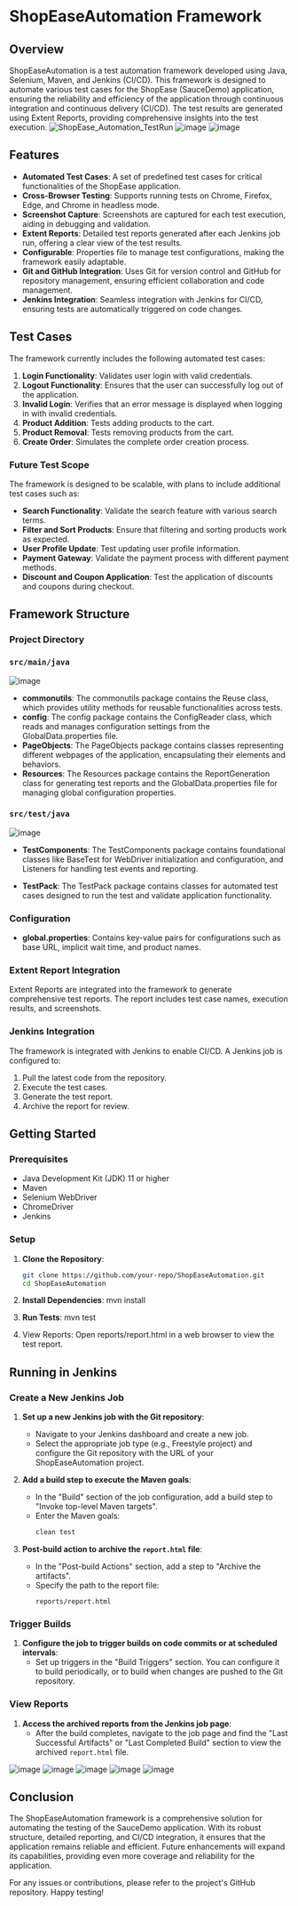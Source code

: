 # ShopEaseAutomation Framework

## Overview
ShopEaseAutomation is a test automation framework developed using Java, Selenium, Maven, and Jenkins (CI/CD). This framework is designed to automate various test cases for the ShopEase (SauceDemo) application, ensuring the reliability and efficiency of the application through continuous integration and continuous delivery (CI/CD). The test results are generated using Extent Reports, providing comprehensive insights into the test execution.
![ShopEase_Automation_TestRun](https://github.com/Tharun-29/ShopEaseAutomation/assets/60356829/f1c85818-3a50-4d7f-a878-3b37ae753083)
![image](https://github.com/Tharun-29/ShopEaseAutomation/assets/60356829/bac7fe02-21a6-4388-9daa-92ab9a080675)
![image](https://github.com/Tharun-29/ShopEaseAutomation/assets/60356829/0ec55292-b025-411c-8ff3-3b10cf9f906a)



## Features
- **Automated Test Cases**: A set of predefined test cases for critical functionalities of the ShopEase application.
- **Cross-Browser Testing**: Supports running tests on Chrome, Firefox, Edge, and Chrome in headless mode.
- **Screenshot Capture**: Screenshots are captured for each test execution, aiding in debugging and validation.
- **Extent Reports**: Detailed test reports generated after each Jenkins job run, offering a clear view of the test results.
- **Configurable**: Properties file to manage test configurations, making the framework easily adaptable.
- **Git and GitHub Integration**: Uses Git for version control and GitHub for repository management, ensuring efficient collaboration and code management.
- **Jenkins Integration**: Seamless integration with Jenkins for CI/CD, ensuring tests are automatically triggered on code changes.
  

## Test Cases
The framework currently includes the following automated test cases:

1. **Login Functionality**: Validates user login with valid credentials.
2. **Logout Functionality**: Ensures that the user can successfully log out of the application.
3. **Invalid Login**: Verifies that an error message is displayed when logging in with invalid credentials.
4. **Product Addition**: Tests adding products to the cart.
5. **Product Removal**: Tests removing products from the cart.
6. **Create Order**: Simulates the complete order creation process.

### Future Test Scope
The framework is designed to be scalable, with plans to include additional test cases such as:
- **Search Functionality**: Validate the search feature with various search terms.
- **Filter and Sort Products**: Ensure that filtering and sorting products work as expected.
- **User Profile Update**: Test updating user profile information.
- **Payment Gateway**: Validate the payment process with different payment methods.
- **Discount and Coupon Application**: Test the application of discounts and coupons during checkout.

## Framework Structure

### Project Directory

### `src/main/java`
![image](https://github.com/Tharun-29/ShopEaseAutomation/assets/60356829/c73e042d-b97c-4097-baa0-308977df2afb)
- **commonutils**: The commonutils package contains the Reuse class, which provides utility methods for reusable functionalities across tests.
- **config**: The config package contains the ConfigReader class, which reads and manages configuration settings from the GlobalData.properties file.
- **PageObjects**: The PageObjects package contains classes representing different webpages of the application, encapsulating their elements and behaviors.
- **Resources**: The Resources package contains the ReportGeneration class for generating test reports and the GlobalData.properties file for managing global configuration properties.

### `src/test/java`
![image](https://github.com/Tharun-29/ShopEaseAutomation/assets/60356829/0a6277a3-ac38-44be-a7c3-d51f8fbdd206)

- **TestComponents**: The TestComponents package contains foundational classes like BaseTest for WebDriver initialization and configuration, and Listeners for handling test events and reporting.

- **TestPack**: The TestPack package contains classes for automated test cases designed to run the test and validate application functionality.

### Configuration
- **global.properties**: Contains key-value pairs for configurations such as base URL, implicit wait time, and product names.

### Extent Report Integration
Extent Reports are integrated into the framework to generate comprehensive test reports. The report includes test case names, execution results, and screenshots.

### Jenkins Integration
The framework is integrated with Jenkins to enable CI/CD. A Jenkins job is configured to:
1. Pull the latest code from the repository.
2. Execute the test cases.
3. Generate the test report.
4. Archive the report for review.

## Getting Started

### Prerequisites
- Java Development Kit (JDK) 11 or higher
- Maven
- Selenium WebDriver
- ChromeDriver
- Jenkins

### Setup

1. **Clone the Repository**:
   ```bash
   git clone https://github.com/your-repo/ShopEaseAutomation.git
   cd ShopEaseAutomation

2. **Install Dependencies**:
   mvn install

4. **Run Tests**:
   mvn test
   
5. View Reports: Open reports/report.html in a web browser to view the test report.

## Running in Jenkins

### Create a New Jenkins Job

1. **Set up a new Jenkins job with the Git repository**:
   - Navigate to your Jenkins dashboard and create a new job.
   - Select the appropriate job type (e.g., Freestyle project) and configure the Git repository with the URL of your ShopEaseAutomation project.

2. **Add a build step to execute the Maven goals**:
   - In the "Build" section of the job configuration, add a build step to "Invoke top-level Maven targets".
   - Enter the Maven goals:
     ```bash
     clean test
     ```

3. **Post-build action to archive the `report.html` file**:
   - In the "Post-build Actions" section, add a step to "Archive the artifacts".
   - Specify the path to the report file:
     ```plaintext
     reports/report.html
     ```

### Trigger Builds

1. **Configure the job to trigger builds on code commits or at scheduled intervals**:
   - Set up triggers in the "Build Triggers" section. You can configure it to build periodically, or to build when changes are pushed to the Git repository.

### View Reports

1. **Access the archived reports from the Jenkins job page**:
   - After the build completes, navigate to the job page and find the "Last Successful Artifacts" or "Last Completed Build" section to view the archived `report.html` file.
  
![image](https://github.com/Tharun-29/ShopEaseAutomation/assets/60356829/dc8af6fc-b220-4b1c-a6cf-136f241df0d2)
![image](https://github.com/Tharun-29/ShopEaseAutomation/assets/60356829/0583da8f-b2f0-4903-825e-f5f40f2b8458)
![image](https://github.com/Tharun-29/ShopEaseAutomation/assets/60356829/898bace0-e3e5-477c-94ba-504c6f4e12e2)
![image](https://github.com/Tharun-29/ShopEaseAutomation/assets/60356829/af8a542d-9243-4d16-bd58-9227d429cbaf)
![image](https://github.com/Tharun-29/ShopEaseAutomation/assets/60356829/9c0484e5-38cc-4cc7-810f-efe50badaf94)






## Conclusion
The ShopEaseAutomation framework is a comprehensive solution for automating the testing of the SauceDemo application. With its robust structure, detailed reporting, and CI/CD integration, it ensures that the application remains reliable and efficient. Future enhancements will expand its capabilities, providing even more coverage and reliability for the application.

For any issues or contributions, please refer to the project's GitHub repository. Happy testing!

